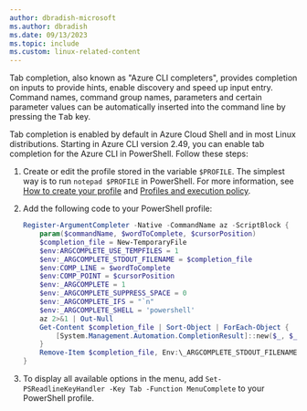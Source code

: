 ```yaml
---
author: dbradish-microsoft
ms.author: dbradish
ms.date: 09/13/2023
ms.topic: include
ms.custom: linux-related-content
---
```

Tab completion, also known as "Azure CLI completers", provides completion on inputs to provide hints, enable discovery and speed up input entry. Command names, command group names, parameters and certain parameter values can be automatically inserted into the command line by pressing the <kbd>Tab</kbd> key.

Tab completion is enabled by default in Azure Cloud Shell and in most Linux distributions. Starting in Azure CLI version 2.49, you can enable tab completion for the Azure CLI in PowerShell. Follow these steps:

1. Create or edit the profile stored in the variable `$PROFILE`. The simplest way is to run `notepad $PROFILE` in PowerShell. For more information, see [How to create your profile](/powershell/module/microsoft.powershell.core/about/about_profiles#how-to-create-a-profile) and [Profiles and execution policy](/powershell/module/microsoft.powershell.core/about/about_profiles#profiles-and-execution-policy).

1. Add the following code to your PowerShell profile:

      ```powershell
      Register-ArgumentCompleter -Native -CommandName az -ScriptBlock {
          param($commandName, $wordToComplete, $cursorPosition)
          $completion_file = New-TemporaryFile
          $env:ARGCOMPLETE_USE_TEMPFILES = 1
          $env:_ARGCOMPLETE_STDOUT_FILENAME = $completion_file
          $env:COMP_LINE = $wordToComplete
          $env:COMP_POINT = $cursorPosition
          $env:_ARGCOMPLETE = 1
          $env:_ARGCOMPLETE_SUPPRESS_SPACE = 0
          $env:_ARGCOMPLETE_IFS = "`n"
          $env:_ARGCOMPLETE_SHELL = 'powershell'
          az 2>&1 | Out-Null
          Get-Content $completion_file | Sort-Object | ForEach-Object {
              [System.Management.Automation.CompletionResult]::new($_, $_, "ParameterValue", $_)
          }
          Remove-Item $completion_file, Env:\_ARGCOMPLETE_STDOUT_FILENAME, Env:\ARGCOMPLETE_USE_TEMPFILES, Env:\COMP_LINE, Env:\COMP_POINT, Env:\_ARGCOMPLETE, Env:\_ARGCOMPLETE_SUPPRESS_SPACE, Env:\_ARGCOMPLETE_IFS, Env:\_ARGCOMPLETE_SHELL
      }
      ```
1. To display all available options in the menu, add `Set-PSReadlineKeyHandler -Key Tab -Function MenuComplete` to your PowerShell profile.
